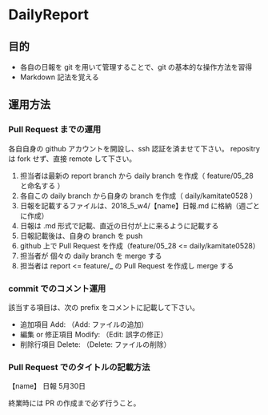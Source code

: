 # DailyReport

## 目的
- 各自の日報を git を用いて管理することで、git の基本的な操作方法を習得
- Markdown 記法を覚える

## 運用方法
### Pull Request までの運用
 各自自身の github アカウントを開設し、ssh 認証を済ませて下さい。
 repositry は fork せず、直接 remote して下さい。
 
 1. 担当者は最新の report branch から daily branch を作成（ feature/05_28 と命名する ）
 2. 各自この daily branch から自身の branch を作成（ daily/kamitate0528 ）
 3. 日報を記載するファイルは、2018_5_w4/【name】日報.md に格納（週ごとに作成）
 4. 日報は .md 形式で記載、直近の日付が上に来るように記載する
 5. 日報記載後は、自身の branch を push
 6. github 上で Pull Request を作成（feature/05_28 <= daily/kamitate0528）
 7. 担当者が 個々の daily branch を merge する
 8. 担当者は report <= feature/**_** の Pull Request を作成し merge する
 
### commit でのコメント運用
該当する項目は、次の prefix をコメントに記載して下さい。
- 追加項目 Add: （Add: ファイルの追加）
- 編集 or 修正項目 Modify: （Edit: 誤字の修正）
- 削除行項目 Delete: （Delete: ファイルの削除）

### Pull Request でのタイトルの記載方法
【name】 日報 5月30日
 
 終業時には PR の作成まで必ず行うこと。
